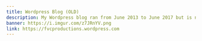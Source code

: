 ```yaml
---
title: Wordpress Blog (OLD)
description: My Wordpress blog ran from June 2013 to June 2017 but is no longer maintained.
banner: https://i.imgur.com/z7JRnYV.png
link: https://fvcproductions.wordpress.com
---
```

